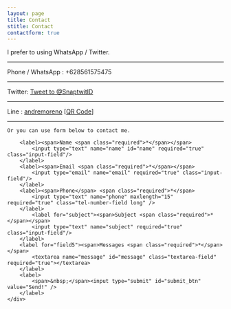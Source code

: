 ```yaml
---
layout: page
title: Contact
stitle: Contact
contactform: true
---
```


I prefer to using WhatsApp / Twitter.

---

Phone / WhatsApp : +628561575475

---

Twitter: <a href="https://twitter.com/intent/tweet?screen_name=SnaptwitID" target="_blank">Tweet to @SnaptwitID</a>

---

Line : <a href="http://line.me/ti/p/LNMXyKEZtF" target="_blank">andremoreno</a> [<a href="{{site.staticurl}}/static/line_qr.png" target="_blank" class="swipebox" title="Line QR Code">QR Code</a>]

---

<div class="form-style" id="contact_form">
    <div id="contact_results"></div>
    <div id="contact_body">

	Or you can use form below to contact me.

        <label><span>Name <span class="required">*</span></span>
            <input type="text" name="name" id="name" required="true" class="input-field"/>
        </label>
        <label><span>Email <span class="required">*</span></span>
            <input type="email" name="email" required="true" class="input-field"/>
        </label>
        <label><span>Phone</span> <span class="required">*</span>
            <input type="text" name="phone" maxlength="15"  required="true" class="tel-number-field long" />
        </label>
            <label for="subject"><span>Subject <span class="required">*</span></span>
			<input type="text" name="subject" required="true" class="input-field"/>
        </label>
        <label for="field5"><span>Messages <span class="required">*</span></span>
            <textarea name="message" id="message" class="textarea-field" required="true"></textarea>
        </label>
        <label>
            <span>&nbsp;</span><input type="submit" id="submit_btn" value="Send!" />
        </label>
    </div>
</div>
